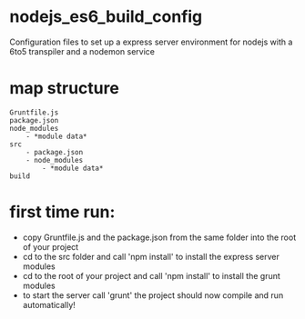 # nodejs_es6_build_config
Configuration files to set up a express server environment for nodejs with a 6to5 transpiler and a nodemon service


# map structure
```
Gruntfile.js
package.json
node_modules
	- *module data*
src
	- package.json
	- node_modules
		- *module data*
build
```

# first time run:
- copy Gruntfile.js and the package.json from the same folder into the root of your project
- cd to the src folder and call 'npm install' to install the express server modules
- cd to the root of your project and call 'npm install' to install the grunt modules
- to start the server call 'grunt' the project should now compile and run automatically!
